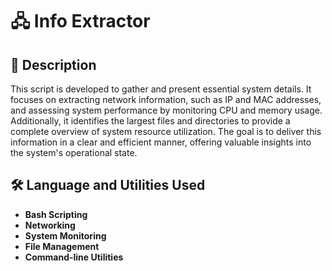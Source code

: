 <h1>🖧 Info Extractor</h1>
<h2>📝 Description</h2>
This script is developed to gather and present essential system details. It focuses on extracting network information, such as IP and MAC addresses, and assessing system performance by monitoring CPU and memory usage. Additionally, it identifies the largest files and directories to provide a complete overview of system resource utilization. The goal is to deliver this information in a clear and efficient manner, offering valuable insights into the system's operational state.
<br />


<h2>🛠️ Language and Utilities Used</h2>

- <b>Bash Scripting</b> 
- <b>Networking</b>
- <b>System Monitoring</b>
- <b>File Management</b> 
- <b>Command-line Utilities</b>

